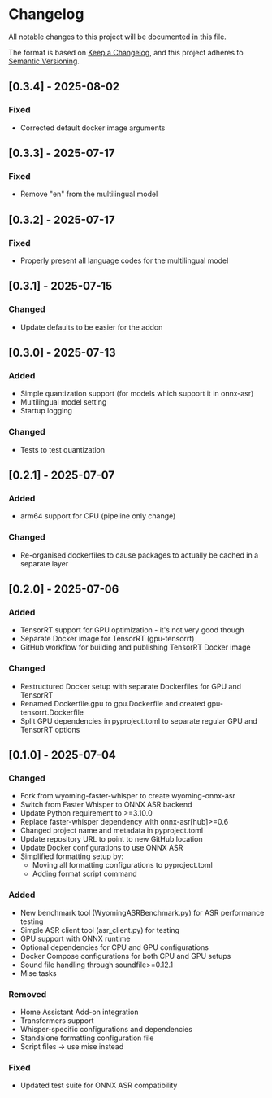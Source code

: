 # Changelog

All notable changes to this project will be documented in this file.

The format is based on [Keep a Changelog](https://keepachangelog.com/en/1.0.0/),
and this project adheres to [Semantic Versioning](https://semver.org/spec/v2.0.0.html).

## [0.3.4] - 2025-08-02

### Fixed
- Corrected default docker image arguments

## [0.3.3] - 2025-07-17

### Fixed
- Remove "en" from the multilingual model

## [0.3.2] - 2025-07-17

### Fixed
- Properly present all language codes for the multilingual model

## [0.3.1] - 2025-07-15

### Changed
- Update defaults to be easier for the addon

## [0.3.0] - 2025-07-13

### Added
- Simple quantization support (for models which support it in onnx-asr)
- Multilingual model setting
- Startup logging

### Changed
- Tests to test quantization

## [0.2.1] - 2025-07-07

### Added
- arm64 support for CPU (pipeline only change)

### Changed
- Re-organised dockerfiles to cause packages to actually be cached in a separate layer

## [0.2.0] - 2025-07-06

### Added
- TensorRT support for GPU optimization - it's not very good though
- Separate Docker image for TensorRT (gpu-tensorrt)
- GitHub workflow for building and publishing TensorRT Docker image

### Changed
- Restructured Docker setup with separate Dockerfiles for GPU and TensorRT
- Renamed Dockerfile.gpu to gpu.Dockerfile and created gpu-tensorrt.Dockerfile
- Split GPU dependencies in pyproject.toml to separate regular GPU and TensorRT options

## [0.1.0] - 2025-07-04

### Changed
- Fork from wyoming-faster-whisper to create wyoming-onnx-asr
- Switch from Faster Whisper to ONNX ASR backend
- Update Python requirement to >=3.10.0
- Replace faster-whisper dependency with onnx-asr[hub]>=0.6
- Changed project name and metadata in pyproject.toml
- Update repository URL to point to new GitHub location
- Update Docker configurations to use ONNX ASR
- Simplified formatting setup by:
  - Moving all formatting configurations to pyproject.toml
  - Adding format script command

### Added
- New benchmark tool (WyomingASRBenchmark.py) for ASR performance testing
- Simple ASR client tool (asr_client.py) for testing
- GPU support with ONNX runtime
- Optional dependencies for CPU and GPU configurations
- Docker Compose configurations for both CPU and GPU setups
- Sound file handling through soundfile>=0.12.1
- Mise tasks

### Removed
- Home Assistant Add-on integration
- Transformers support
- Whisper-specific configurations and dependencies
- Standalone formatting configuration file
- Script files -> use mise instead

### Fixed
- Updated test suite for ONNX ASR compatibility
